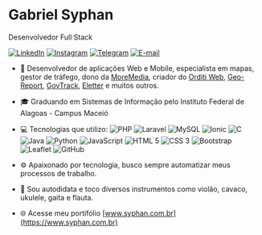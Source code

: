 # Gabriel Syphan

Desenvolvedor Full Stack

[![LinkedIn](https://img.shields.io/badge/-gabrielsyphan-blue?style=flat&logo=LinkedIn&logoColor=white&link=https://www.linkedin.com/in/gabrielsyphan/)](https://www.linkedin.com/in/gabrielsyphan/ "LinkedIn") [![Instagram](https://img.shields.io/badge/-gabrielsyphan-purple?style=flat&logo=instagram&logoColor=white&link=https://instagram.com/gabrielsyphan/)](https://instagram.com/gabrielsyphan "Instagram") [![Telegram](https://img.shields.io/badge/-@gabrielsyphan-0088CC?style=flat&logo=Telegram&logoColor=white&link=https://t.me/gabrielsyphan/)](https://t.me/gabrielsyphan "Telegram") [![E-mail](https://img.shields.io/badge/-gabriel@syphan.com.br-c14438?style=flat&logo=Gmail&logoColor=white&link=mailto:gabriel@syphan.com.br)](mailto:gabriel@syphan.com.br "E-mail")

- 🧠 Desenvolvedor de aplicações Web e Mobile, especialista em mapas, gestor de tráfego, dono da [MoreMedia](https://www.moremedia.com.br/), criador do [Orditi Web](https://www.maceio.orditi.com/), [Geo-Report](https://www.syphan.com.br/georeport), [GovTrack](https://www.syphan.com.br/georeport), [Eletter](https://www.syphan.com.br/eletter) e muitos outros.

- 🎓 Graduando em Sistemas de Informação pelo Instituto Federal de Alagoas - Campus Maceió

- 💻 Tecnologias que utilizo: ![PHP](https://img.shields.io/badge/-PHP-563D7C?style=flat&logo=PHP) ![Laravel](https://img.shields.io/badge/-Laravel-FCA121?style=flat&logo=Laravel) ![MySQL](https://img.shields.io/badge/-MySQL-orange?style=flat&logo=MySQL&logoColor=white) ![Ionic](https://img.shields.io/badge/-Ionic-white?style=flat&logo=Ionic) ![C](https://img.shields.io/badge/-C%20Language-blue?style=flat&logo=C#) ![Java](https://img.shields.io/badge/-java-red?style=flat&logo=java) ![Python](https://img.shields.io/badge/-Python-black?style=flat&logo=python) ![JavaScript](https://img.shields.io/badge/-JavaScript-yellow?style=flat&logo=JavaScript) ![HTML 5](https://img.shields.io/badge/-HTML%205-E34F26?style=flat&logo=HTML5&logoColor=white) ![CSS 3](https://img.shields.io/badge/-CSS%203-1572B6?style=flat&logo=CSS3) ![Bootstrap](https://img.shields.io/badge/-Bootstrap-purple?style=flat&logo=bootstrap) ![Leaflet](https://img.shields.io/badge/-Leaflet-green?style=flat&logo=leaflet) ![GitHub](https://img.shields.io/badge/-GitHub-181717?style=flat&logo=GitHub)

- ⚙️ Apaixonado por tecnologia, busco sempre automatizar meus processos de trabalho.

- 🎸 Sou autodidata e toco diversos instrumentos como violão, cavaco, ukulele, gaita e flauta.

- 🌐 Acesse meu portifólio [www.syphan.com.br](https://www.syphan.com.br)
